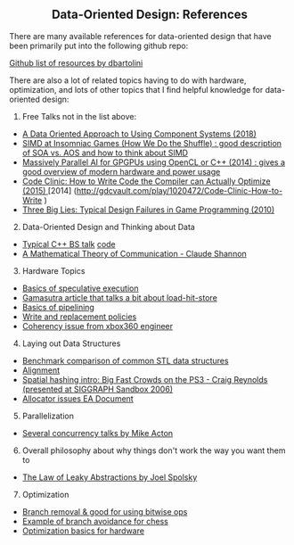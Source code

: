 ## <center>Data-Oriented Design: References</center>

There are many available references for data-oriented design that have been primarily put into the following github repo:

[Github list of resources by dbartolini](https://github.com/dbartolini/data-oriented-design)

There are also a lot of related topics having to do with hardware, optimization, and lots of other topics that I find helpful knowledge for data-oriented design:

1. Free Talks not in the list above:
- [A Data Oriented Approach to Using Component Systems (2018)](https://www.youtube.com/watch?v=p65Yt20pw0g&t=3398s) 
- [SIMD at Insomniac Games (How We Do the Shuffle) : good description of SOA vs. AOS and how to think about SIMD](http://gdcvault.com/play/1022248/SIMD-at-Insomniac-Games-How)  
- [Massively Parallel AI for GPGPUs using OpenCL or C++ (2014) : gives a good overview of modern hardware and power usage](http://gdcvault.com/play/1020618/Massively-Parallel-AI-on-GPGPUs) 
- [Code Clinic: How to Write Code the Compiler can Actually Optimize  (2015) ](http://gdcvault.com/play/1021866/Code-Clinic-2015-How-to)  [2014] (http://gdcvault.com/play/1020472/Code-Clinic-How-to-Write )
- [Three Big Lies: Typical Design Failures in Game Programming (2010)](http://gdcvault.com/play/1012200/Three-Big-Lies-Typical-Design )
2. Data-Oriented Design and Thinking about Data
- [Typical C++ BS talk](https://macton.smugmug.com/Other/2008-07-15-by-Eye-Fi/n-xmKDH/i-BrHWXdJ)  [code](http://codepad.org/u3yqprPJ)
- [A Mathematical Theory of Communication - Claude Shannon](http://math.harvard.edu/~ctm/home/text/others/shannon/entropy/entropy.pdf)
3. Hardware Topics
- [Basics of speculative execution](https://fgiesen.wordpress.com/2013/03/04/speculatively-speaking/ )
- [Gamasutra article that talks a bit about load-hit-store](http://www.gamasutra.com/view/feature/3687/sponsored_feature_common_.php )
- [Basics of pipelining](http://scalibq.wordpress.com/2012/02/19/cpus-and-pipelines-how-do-they-work/ )
- [Write and replacement policies](http://en.wikipedia.org/wiki/Cache_algorithm)
- [Coherency issue from xbox360 engineer](https://randomascii.wordpress.com/2018/01/07/finding-a-cpu-design-bug-in-the-xbox-360/)
4. Laying out Data Structures
- [Benchmark comparison of common STL data structures](https://baptiste-wicht.com/posts/2012/12/cpp-benchmark-vector-list-deque.html )
- [Alignment](http://www.ibm.com/developerworks/library/pa-dalign/)
- [Spatial hashing intro: Big Fast Crowds on the PS3 - Craig Reynolds (presented at SIGGRAPH Sandbox 2006)](https://www.researchgate.net/publication/220007853_Big_fast_crowds_on_PS3)
- [Allocator issues EA Document](http://www.open-std.org/jtc1/sc22/wg21/docs/papers/2007/n2271.html )
5. Parallelization
- [Several concurrency talks by Mike Acton](https://cellperformance.beyond3d.com/articles/2009/08/roundup-recent-sketches-on-concurrency-data-design-and-performance.html)
6. Overall philosophy about why things don't work the way you want them to
- [The Law of Leaky Abstractions by Joel Spolsky](https://www.joelonsoftware.com/2002/11/11/the-law-of-leaky-abstractions/)
7. Optimization
- [Branch removal & good for using bitwise ops](http://cellperformance.beyond3d.com/articles/2006/04/benefits-to-branch-elimination.html )
- [Example of branch avoidance for chess](https://chessprogramming.wikispaces.com/Avoiding+Branches )
- [Optimization basics for hardware](http://www.agner.org/optimize/ )
 
 
